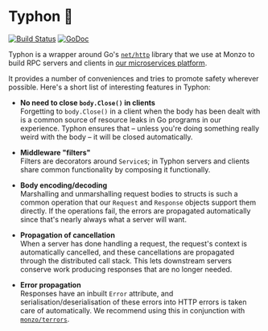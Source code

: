 # Typhon 🐲

[![Build Status](https://travis-ci.org/monzo/typhon.svg?branch=master)](https://travis-ci.org/monzo/typhon)
[![GoDoc](https://godoc.org/github.com/monzo/typhon?status.svg)](https://godoc.org/github.com/monzo/typhon)

Typhon is a wrapper around Go's [`net/http`] library that we use at Monzo to build RPC servers and clients in [our microservices platform][platform blog post].

It provides a number of conveniences and tries to promote safety wherever possible. Here's a short list of interesting features in Typhon:

* **No need to close `body.Close()` in clients**  
  Forgetting to `body.Close()` in a client when the body has been dealt with is a common source of resource leaks in Go programs in our experience. Typhon ensures that – unless you're doing something really weird with the body – it will be closed automatically.

* **Middleware "filters"**  
  Filters are decorators around `Service`s; in Typhon servers and clients share common functionality by composing it functionally.

* **Body encoding/decoding**  
  Marshalling and unmarshalling request bodies to structs is such a common operation that our `Request` and `Response` objects support them directly. If the operations fail, the errors are propagated automatically since that's nearly always what a server will want.

* **Propagation of cancellation**  
  When a server has done handling a request, the request's context is automatically cancelled, and these cancellations are propagated through the distributed call stack. This lets downstream servers conserve work producing responses that are no longer needed.

* **Error propagation**  
  Responses have an inbuilt `Error` attribute, and serialisation/deserialisation of these errors into HTTP errors is taken care of automatically. We recommend using this in conjunction with [`monzo/terrors`].

[`net/http`]: https://golang.org/pkg/net/http/
[platform blog post]: https://monzo.com/blog/2016/09/19/building-a-modern-bank-backend/
[`monzo/terrors`]: http://github.com/monzo/terrors
